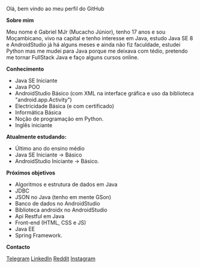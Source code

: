 Olá, bem vindo ao meu perfil do GitHub

**Sobre mim**

   Meu nome é Gabriel MJr (Mucacho Júnior), tenho 17 anos e sou Moçambicano, vivo na capital e tenho interesse em Java, estudo Java SE 8 e AndroidStudio já há alguns meses e ainda não fiz faculdade, estudei Python mas me mudei para Java porque me deixava com tédio, pretendo me tornar FullStack Java e faço alguns cursos online.


**Conhecimento**
- Java SE Iniciante
- Java POO
- AndroidStudio Básico (com XML na interface gráfica e uso da biblioteca "android.app.Activity")
- Electricidade Básica (e com certificado)
- Informática Básica
- Noção de programação em Python.
- Inglês iniciante


**Atualmente estudando:**
- Último ano do ensino médio
- Java SE Iniciante → Básico
- AndroidStudio Iniciante → Básico.


**Próximos objetivos**
- Algoritmos e estrutura de dados em Java
- JDBC
- JSON no Java (tenho em mente GSon)
- Banco de dados no AndroidStudio
- Biblioteca androidx no AndroidStudio
- Api Restful em Java
- Front-end (HTML, CSS e JS)
- Java EE
- Spring Framework.


**Contacto**

[Telegram](https://t.me/GabrielMjr)
[LinkedIn](https://www.linkedin.com/in/gabriel-mucacho-797628239)
[Reddit](https://www.reddit.com/u/GsbrielMJr?utm_medium=android_app&utm_source=share)
[Instagram](https://www.instagram.com/gabrielmjr2204/)

